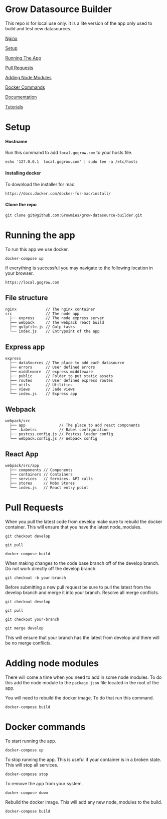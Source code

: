 # Grow Datasource Builder

This repo is for local use only. It is a lite version of the app only used to build and test new datasources.

[Nginx](./nginx)

[Setup](#setup)

[Running The App](#running-the-app)

[Pull Requests](#pull-requests)

[Adding Node Modules](#adding-node-modules)

[Docker Commands](#docker-commands)

[Documentation](./docs)

[Tutorials](./tutorials)

# Setup

#### Hostname

Run this command to add `local.gogrow.com` to your hosts file.

`echo '127.0.0.1  local.gogrow.com' | sudo tee -a /etc/hosts`

#### Installing docker

To download the installer for mac:

`https://docs.docker.com/docker-for-mac/install/`

#### Clone the repo

`git clone git@github.com:Growmies/grow-datasource-builder.git`

# Running the app

To run this app we use docker.

`docker-compose up`

If everything is successful you may navigate to the following location in your browser.

`https://local.gogrow.com`

## File structure

    nginx             // The nginx container
    src               // The node app
      ├── express     // The node express server
      ├── webpack     // The webpack react build
      ├── gulpfile.js // Gulp tasks
      └── index.js    // Entrypoint of the app

## Express app

    express         
      ├── dataSources // The place to add each datasource
      ├── errors      // User defined errors
      ├── middleware  // express middleware
      ├── public      // Folder to put static assets
      ├── routes      // User defined express routes
      ├── utils       // Utilities
      ├── views       // Jade views
      └── index.js    // Express app

## Webpack

    webpack/src         
      ├── app               // The place to add react components
      ├── .babelrc          // Babel configuration
      ├── postcss.config.js // Postcss loader config
      └── webpack.config.js // Webpack config

## React App

    webpack/src/app         
      ├── components // Components
      ├── containers // Containers
      ├── services   // Services. API calls
      ├── stores     // Mobx Stores
      └── index.js   // React entry point

# Pull Requests

  When you pull the latest code from develop make sure to rebuild the docker container. This will ensure that you have the latest node_modules.

  `git checkout develop`

  `git pull`

  `docker-compose build`

  When making changes to the code base branch off of the develop branch. Do not work directly off the develop branch.

  `git checkout -b your-branch`

  Before submitting a new pull request be sure to pull the latest from the develop branch and merge it into your branch. Resolve all merge conflicts.

  `git checkout develop`

  `git pull`

  `git checkout your-branch`

  `git merge develop`

  This will ensure that your branch has the latest from develop and there will be no merge conflicts.

# Adding node modules

There will come a time when you need to add in some node modules. To do this add the node module to the `package.json` file located in the root of the app.

You will need to rebuild the docker image. To do that run this command.

`docker-compose build`

# Docker commands

To start running the app.

`docker-compose up`

To stop running the app. This is useful if your container is in a broken state. This will stop all services.

`docker-compose stop`

To remove the app from your system.

`docker-compose down`

Rebuild the docker image. This will add any new node_modules to the build.

`docker-compose build`
